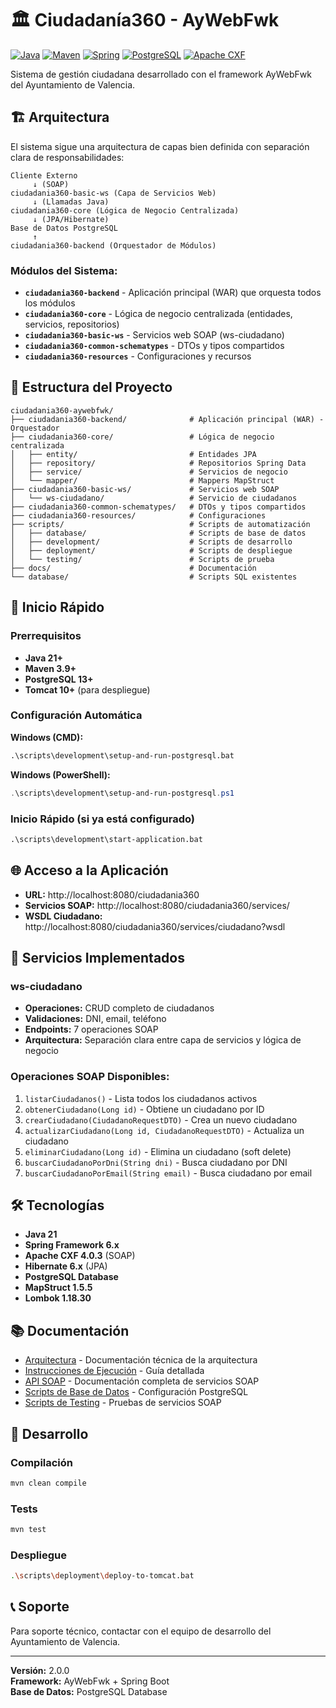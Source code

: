 # 🏛️ Ciudadanía360 - AyWebFwk

[![Java](https://img.shields.io/badge/Java-21-orange.svg)](https://openjdk.java.net/)
[![Maven](https://img.shields.io/badge/Maven-3.9+-blue.svg)](https://maven.apache.org/)
[![Spring](https://img.shields.io/badge/Spring-6.x-green.svg)](https://spring.io/)
[![PostgreSQL](https://img.shields.io/badge/PostgreSQL-Database-blue.svg)](https://www.postgresql.org/)
[![Apache CXF](https://img.shields.io/badge/Apache-CXF-orange.svg)](https://cxf.apache.org/)

Sistema de gestión ciudadana desarrollado con el framework AyWebFwk del Ayuntamiento de Valencia.

## 🏗️ Arquitectura

El sistema sigue una arquitectura de capas bien definida con separación clara de responsabilidades:

```
Cliente Externo
     ↓ (SOAP)
ciudadania360-basic-ws (Capa de Servicios Web)
     ↓ (Llamadas Java)
ciudadania360-core (Lógica de Negocio Centralizada)
     ↓ (JPA/Hibernate)
Base de Datos PostgreSQL
     ↑
ciudadania360-backend (Orquestador de Módulos)
```

### **Módulos del Sistema:**

- **`ciudadania360-backend`** - Aplicación principal (WAR) que orquesta todos los módulos
- **`ciudadania360-core`** - Lógica de negocio centralizada (entidades, servicios, repositorios)
- **`ciudadania360-basic-ws`** - Servicios web SOAP (ws-ciudadano)
- **`ciudadania360-common-schematypes`** - DTOs y tipos compartidos
- **`ciudadania360-resources`** - Configuraciones y recursos

## 📁 Estructura del Proyecto

```
ciudadania360-aywebfwk/
├── ciudadania360-backend/              # Aplicación principal (WAR) - Orquestador
├── ciudadania360-core/                 # Lógica de negocio centralizada
│   ├── entity/                         # Entidades JPA
│   ├── repository/                     # Repositorios Spring Data
│   ├── service/                        # Servicios de negocio
│   └── mapper/                         # Mappers MapStruct
├── ciudadania360-basic-ws/             # Servicios web SOAP
│   └── ws-ciudadano/                   # Servicio de ciudadanos
├── ciudadania360-common-schematypes/   # DTOs y tipos compartidos
├── ciudadania360-resources/            # Configuraciones
├── scripts/                            # Scripts de automatización
│   ├── database/                       # Scripts de base de datos
│   ├── development/                    # Scripts de desarrollo
│   ├── deployment/                     # Scripts de despliegue
│   └── testing/                        # Scripts de prueba
├── docs/                               # Documentación
└── database/                           # Scripts SQL existentes
```

## 🚀 Inicio Rápido

### Prerrequisitos

- **Java 21+**
- **Maven 3.9+**
- **PostgreSQL 13+**
- **Tomcat 10+** (para despliegue)

### Configuración Automática

**Windows (CMD):**
```cmd
.\scripts\development\setup-and-run-postgresql.bat
```

**Windows (PowerShell):**
```powershell
.\scripts\development\setup-and-run-postgresql.ps1
```

### Inicio Rápido (si ya está configurado)

```cmd
.\scripts\development\start-application.bat
```

## 🌐 Acceso a la Aplicación

- **URL:** http://localhost:8080/ciudadania360
- **Servicios SOAP:** http://localhost:8080/ciudadania360/services/
- **WSDL Ciudadano:** http://localhost:8080/ciudadania360/services/ciudadano?wsdl

## 🔧 Servicios Implementados

### ws-ciudadano
- **Operaciones:** CRUD completo de ciudadanos
- **Validaciones:** DNI, email, teléfono
- **Endpoints:** 7 operaciones SOAP
- **Arquitectura:** Separación clara entre capa de servicios y lógica de negocio

### Operaciones SOAP Disponibles:
1. `listarCiudadanos()` - Lista todos los ciudadanos activos
2. `obtenerCiudadano(Long id)` - Obtiene un ciudadano por ID
3. `crearCiudadano(CiudadanoRequestDTO)` - Crea un nuevo ciudadano
4. `actualizarCiudadano(Long id, CiudadanoRequestDTO)` - Actualiza un ciudadano
5. `eliminarCiudadano(Long id)` - Elimina un ciudadano (soft delete)
6. `buscarCiudadanoPorDni(String dni)` - Busca ciudadano por DNI
7. `buscarCiudadanoPorEmail(String email)` - Busca ciudadano por email

## 🛠️ Tecnologías

- **Java 21**
- **Spring Framework 6.x**
- **Apache CXF 4.0.3** (SOAP)
- **Hibernate 6.x** (JPA)
- **PostgreSQL Database**
- **MapStruct 1.5.5**
- **Lombok 1.18.30**

## 📚 Documentación

- [Arquitectura](ARQUITECTURA.md) - Documentación técnica de la arquitectura
- [Instrucciones de Ejecución](INSTRUCCIONES-EJECUCION.md) - Guía detallada
- [API SOAP](API-SOAP.md) - Documentación completa de servicios SOAP
- [Scripts de Base de Datos](../scripts/database/README.md) - Configuración PostgreSQL
- [Scripts de Testing](../scripts/testing/README.md) - Pruebas de servicios SOAP

## 🔄 Desarrollo

### Compilación
```bash
mvn clean compile
```

### Tests
```bash
mvn test
```

### Despliegue
```bash
.\scripts\deployment\deploy-to-tomcat.bat
```

## 📞 Soporte

Para soporte técnico, contactar con el equipo de desarrollo del Ayuntamiento de Valencia.

---

**Versión:** 2.0.0  
**Framework:** AyWebFwk + Spring Boot  
**Base de Datos:** PostgreSQL Database
